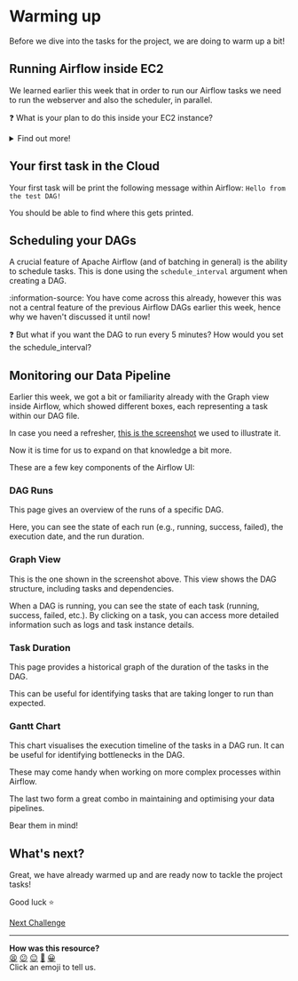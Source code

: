 # Warming up

Before we dive into the tasks for the project, we are doing to warm up a bit!

## Running Airflow inside EC2

We learned earlier this week that in order to run our Airflow tasks we need to
run the webserver and also the scheduler, in parallel.

:question: What is your plan to do this inside your EC2 instance?

<details>
  <summary>Find out more!</summary>

  As I see it, you have two options:
  1. You can open different terminal tabs and connect to the EC2 instance in all
     of them; OR
  2. You could use a tool such as
     [TMUX](https://dev.to/dnsinyukov/guide-to-tmux-terminal-that-remembers-everything-39aa)
     - Which will allow you to run multiple terminals within one window.

  I personally prefer the second method, but both are perfectly fine and valid!
</details>


## Your first task in the Cloud

Your first task will be print the following message within Airflow: `Hello from
the test DAG!`

You should be able to find where this gets printed.


<!-- OMITTED -->

## Scheduling your DAGs

A crucial feature of Apache Airflow (and of batching in general) is the ability
to schedule tasks. This is done using the `schedule_interval` argument when
creating a DAG.

:information-source: You have come across this already, however this was not a
central feature of the previous Airflow DAGs earlier this week, hence why we
haven't discussed it until now!

:question: But what if you want the DAG to run every 5 minutes? How would you
set the schedule_interval?

<!-- OMITTED -->

## Monitoring our Data Pipeline

Earlier this week, we got a bit or familiarity already with the Graph view inside
Airflow, which showed different boxes, each representing a task within our DAG
file.

In case you need a refresher, [this is the screenshot](../assets/successful-airflow-flow.png) we used to illustrate it.

Now it is time for us to expand on that knowledge a bit more.

These are a few key components of the Airflow UI:

### DAG Runs

This page gives an overview of the runs of a specific DAG.

Here, you can see the state of each run (e.g., running, success, failed), the
execution date, and the run duration.

### Graph View

This is the one shown in the screenshot above. This view shows the DAG
structure, including tasks and dependencies.

When a DAG is running, you can see the state of each task (running, success,
failed, etc.). By clicking on a task, you can access more detailed information
such as logs and task instance details.

### Task Duration

This page provides a historical graph of the duration of the tasks in the DAG.

This can be useful for identifying tasks that are taking longer to run than
expected.

### Gantt Chart

This chart visualises the execution timeline of the tasks in a DAG run. It can
be useful for identifying bottlenecks in the DAG.

These may come handy when working on more complex processes within Airflow.

The last two form a great combo in maintaining and optimising your data
pipelines.

Bear them in mind!


## What's next?

Great, we have already warmed up and are ready now to tackle the project tasks!

Good luck :star:


[Next Challenge](03_project_tasks.md)

<!-- BEGIN GENERATED SECTION DO NOT EDIT -->

---

**How was this resource?**  
[😫](https://airtable.com/shrUJ3t7KLMqVRFKR?prefill_Repository=makersacademy%2Fbatch-processing&prefill_File=data_pipelines_with_airflow%2F02_warming_up.md&prefill_Sentiment=😫) [😕](https://airtable.com/shrUJ3t7KLMqVRFKR?prefill_Repository=makersacademy%2Fbatch-processing&prefill_File=data_pipelines_with_airflow%2F02_warming_up.md&prefill_Sentiment=😕) [😐](https://airtable.com/shrUJ3t7KLMqVRFKR?prefill_Repository=makersacademy%2Fbatch-processing&prefill_File=data_pipelines_with_airflow%2F02_warming_up.md&prefill_Sentiment=😐) [🙂](https://airtable.com/shrUJ3t7KLMqVRFKR?prefill_Repository=makersacademy%2Fbatch-processing&prefill_File=data_pipelines_with_airflow%2F02_warming_up.md&prefill_Sentiment=🙂) [😀](https://airtable.com/shrUJ3t7KLMqVRFKR?prefill_Repository=makersacademy%2Fbatch-processing&prefill_File=data_pipelines_with_airflow%2F02_warming_up.md&prefill_Sentiment=😀)  
Click an emoji to tell us.

<!-- END GENERATED SECTION DO NOT EDIT -->
